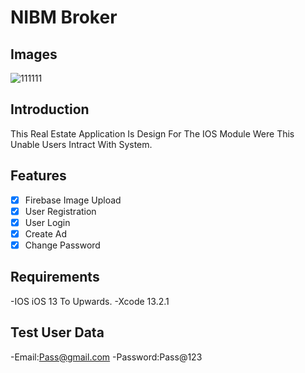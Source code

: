 # NIBM Broker

## Images
![111111](https://user-images.githubusercontent.com/69510558/163562609-d6010992-f7fa-47c3-8bc8-0e6c51413466.jpg)

## Introduction
This Real Estate Application Is Design For The IOS
Module Were This Unable Users Intract With System.

## Features

- [x] Firebase Image Upload
- [x] User Registration
- [x] User Login
- [x] Create Ad
- [x] Change Password

## Requirements

-IOS iOS 13 To Upwards.
-Xcode 13.2.1

## Test User Data

-Email:Pass@gmail.com
-Password:Pass@123

